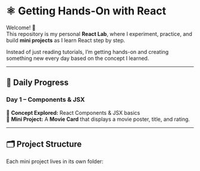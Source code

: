 # ⚛️ Getting Hands-On with React  

Welcome! 👋  
This repository is my personal **React Lab**, where I experiment, practice, and build **mini projects** as I learn React step by step.  

Instead of just reading tutorials, I’m getting hands-on and creating something new every day based on the concept I learned.  

---

## 📅 Daily Progress  

### Day 1 – Components & JSX  
🔹 **Concept Explored:** React Components & JSX basics  
🔹 **Mini Project:** A **Movie Card** that displays a movie poster, title, and rating.  

---

## 🗂️ Project Structure  
Each mini project lives in its own folder:  
